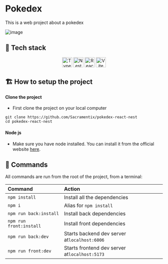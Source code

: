 # Pokedex

This is a web project about a pokedex

![image](https://github.com/Sacramentix/pokedex-react-nest/assets/35272156/acd1eee3-fb6e-44af-9c69-5e0f519d5b28)


## 🚀 Tech stack

<p align="center">
	<a href="https://www.typescriptlang.org" title="Typescript"><img width=32 height=32 src="https://upload.wikimedia.org/wikipedia/commons/4/4c/Typescript_logo_2020.svg" alt="Typescript logo"></a>
  	<a href="https://nestjs.com" title="Nest"><img width=32 height=32 src="https://d33wubrfki0l68.cloudfront.net/e937e774cbbe23635999615ad5d7732decad182a/26072/logo-small.ede75a6b.svg" alt="Nest logo"></a>
  	<a href="https://react.dev" title="React"><img width=32 height=32 src="https://upload.wikimedia.org/wikipedia/commons/a/a7/React-icon.svg" alt="React logo"></a>
 	<a href="https://vitejs.dev" title="Vite"><img width=32 height=32 src="https://vitejs.dev/logo.svg" alt="Vite logo"></a>
</p>

## 🏗️ How to setup the project

#### Clone the project
- First clone the project on your local computer
```
git clone https://github.com/Sacramentix/pokedex-react-nest
cd pokedex-react-nest
```

#### Node js
- Make sure you have node installed. You can install it from the official website [here](https://nodejs.org).

## 🧞 Commands

All commands are run from the root of the project, from a terminal:

| Command                | Action                                       |
|:-----------------------|:-------------------------------------------- |
| `npm install`          | Install all the dependencies                 |
| `npm i`                | Alias for `npm install`                      |
| `npm run back:install` | Install back dependencies                    |
| `npm run front:install`| Install front dependencies                   |
| `npm run back:dev`     | Starts backend dev server at`localhost:6006` |
| `npm run front:dev`    | Starts frontend dev server at`localhost:5173`|


